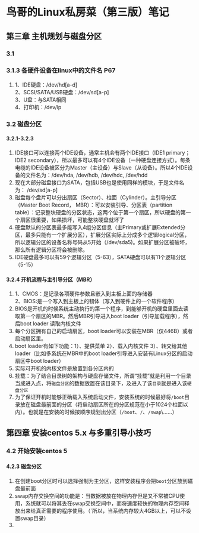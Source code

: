 # 鸟哥的Linux私房菜（第三版）笔记

## 第三章 主机规划与磁盘分区

### 3.1 

### 3.1.3 各硬件设备在linux中的文件名 P67

1. 1、IDE硬盘：/dev/hd[a-d]<br>2、SCSI/SATA/USB硬盘：/dev/sd[a-p]<br>3、U盘：与SATA相同<br>4、打印机：/dev/lp

### 3.2 磁盘分区

#### 3.2.1-3.2.3

1. IDE接口可以连接两个IDE设备，通常主机会有两个IDE接口（IDE1 primary；IDE2 secondary），所以最多可以有4个IDE设备（一种硬盘连接方式）。每条电缆的IDE设备被区分为Master（主设备）与Slave（从设备）。所以4个IDE设备的文件名为：/dev/hda, /dev/hdb, /dev/hdc, /dev/hdd
2. 现在大部分磁盘接口为SATA，包括USB也是使用同样的模块，于是文件名为： /dev/sd[a-p]
3. 磁盘每个盘片可以分出扇区（Sector）、柱面（Cylinder）。主引导分区（Master Boot Record， MBR）：可以安装引导、分区表（partition table）：记录整块硬盘的分区状态，这两个位于第一个扇区，所以硬盘的第一个扇区很重要，如果损坏，可能整块硬盘就坏了
4. 硬盘默认的分区表最多能写入4组分区信息（主Primary或扩展Extended分区，最多只能有一个扩展分区），扩展分区实际上分成多个逻辑logical分区，所以逻辑分区的设备名称号码从5开始（/dev/sda5)。如果扩展分区被破坏，那么所有逻辑分区将会被删除。
5. IDE硬盘最多可以有59个逻辑分区（5-63），SATA硬盘可以有11个逻辑分区（5-15）

#### 3.2.4 开机流程与主引导分区（MBR）

1. 1、CMOS：是记录各项硬件参数且嵌入到主板上面的存储器 <br> 2、BIOS:是一个写入到主板上的韧体（写入到硬件上的一个软件程序）
2. BIOS是开机的时候系统主动执行的第一个程序，到能够开机的硬盘里面去读取第一个扇区的MBR。然后MBR引导进入boot loader（引导加载程序），然后boot loader 读取内核文件
3. 每个分区拥有自己的启动扇区，boot loader可以安装在MBR（仅446B）或者启动扇区里。
4. boot loader有如下功能：1）、提供菜单 2）、载入内核文件 3）、转交给其他loader（比如多系统在MBR中的boot loader引导进入安装有Linux分区的启动扇区中boot loader）
5. 实际可开机的内核文件是放置到各分区内的
6. 挂载：为了结合目录树的架构与硬盘存储文件，所谓“挂载”就是利用一个目录当成进入点，将`磁盘分区`的数据放置在该目录下，及进入了该`目录`就是进入该`硬盘分区`
7. 为了保证开机时能够正确载入系统启动文件，安装系统的时候最好将`/boot`目录放在磁盘最前面的分区（将启动扇区所在的分区规范在小于1024个柱面以内）。也就是在安装的时候按顺序规划出分区（`/boot`、`/`、`/swap`\……）

## 第四章 安装centos 5.x 与多重引导小技巧

### 4.2 开始安装centos 5

#### 4.2.3 磁盘分区

1. 在创建boot分区时可以选择强制为主分区，这样安装程序会把`boot`分区放到磁盘最前面
2. swap内存交换空间的功能是：当数据被放在物理内存但是又不常被CPU使用，系统就可以将其丢在swap交换空间中，而将速度较快的物理内存空间释放出来给真正需要的程序使用。（`所以，当系统内存较大4GB以上，可以不设置swap目录）
3. 